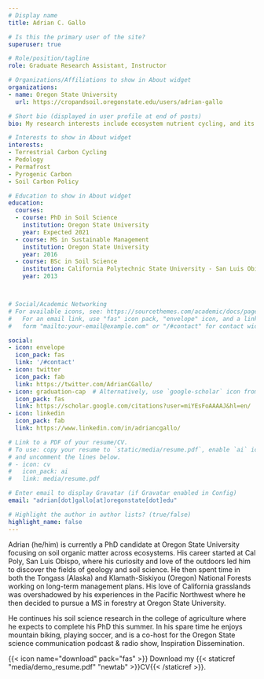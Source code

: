 ```yaml
---
# Display name
title: Adrian C. Gallo

# Is this the primary user of the site?
superuser: true

# Role/position/tagline
role: Graduate Research Assistant, Instructor

# Organizations/Affiliations to show in About widget
organizations:
- name: Oregon State University
  url: https://cropandsoil.oregonstate.edu/users/adrian-gallo

# Short bio (displayed in user profile at end of posts)
bio: My research interests include ecosystem nutrient cycling, and its applications to the policy framework.

# Interests to show in About widget
interests:
- Terrestrial Carbon Cycling
- Pedology
- Permafrost
- Pyrogenic Carbon
- Soil Carbon Policy

# Education to show in About widget
education:
  courses:
  - course: PhD in Soil Science
    institution: Oregon State University
    year: Expected 2021
  - course: MS in Sustainable Management
    institution: Oregon State University
    year: 2016
  - course: BSc in Soil Science
    institution: California Polytechnic State University - San Luis Obispo
    year: 2013



# Social/Academic Networking
# For available icons, see: https://sourcethemes.com/academic/docs/page-builder/#icons
#   For an email link, use "fas" icon pack, "envelope" icon, and a link in the
#   form "mailto:your-email@example.com" or "/#contact" for contact widget.

social:
- icon: envelope
  icon_pack: fas
  link: '/#contact'
- icon: twitter
  icon_pack: fab
  link: https://twitter.com/AdrianCGallo/
- icon: graduation-cap  # Alternatively, use `google-scholar` icon from `ai` icon pack
  icon_pack: fas
  link: https://scholar.google.com/citations?user=miYEsFoAAAAJ&hl=en/
- icon: linkedin
  icon_pack: fab
  link: https://www.linkedin.com/in/adriancgallo/

# Link to a PDF of your resume/CV.
# To use: copy your resume to `static/media/resume.pdf`, enable `ai` icons in `params.toml`, 
# and uncomment the lines below.
# - icon: cv
#   icon_pack: ai
#   link: media/resume.pdf

# Enter email to display Gravatar (if Gravatar enabled in Config)
email: "adrian[dot]gallo[at]oregonstate[dot]edu"

# Highlight the author in author lists? (true/false)
highlight_name: false
---
```


Adrian (he/him) is currently a PhD candidate at Oregon State University focusing on soil organic matter across ecosystems. His career started at Cal Poly, San Luis Obispo, where his curiosity and love of the outdoors led him to discover the fields of geology and soil science. He then spent time in both the Tongass (Alaska) and Klamath-Siskiyou (Oregon) National Forests working on long-term management plans. His love of California grasslands was overshadowed by his experiences in the Pacific Northwest where he then decided to pursue a MS in forestry at Oregon State University. 

He continues his soil science research in the college of agriculture where he expects to complete his PhD this summer. In his spare time he enjoys mountain biking, playing soccer, and is a co-host for the Oregon State science communication podcast & radio show, Inspiration Dissemination.


{{< icon name="download" pack="fas" >}} Download my {{< staticref "media/demo_resume.pdf" "newtab" >}}CV{{< /staticref >}}.
